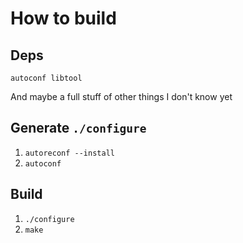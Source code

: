 # How to build

## Deps

`autoconf libtool`

And maybe a full stuff of other things I don't know yet

## Generate `./configure`

1. `autoreconf --install`
1. `autoconf`

## Build

1. `./configure`
1. `make`
